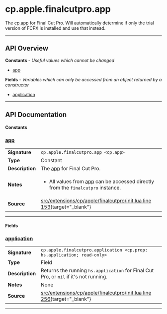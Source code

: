 # cp.apple.finalcutpro.app

The [cp.app](cp.app.md) for Final Cut Pro. Will automatically determine
if only the trial version of FCPX is installed and use that instead.

---

## API Overview
**Constants** - _Useful values which cannot be changed_
 * [app](#app)

**Fields** - _Variables which can only be accessed from an object returned by a constructor_
 * [application](#application)


---

## API Documentation

#### Constants


### [app](#app)

|                                             |                                                                                     |
| --------------------------------------------|-------------------------------------------------------------------------------------|
| **Signature**                               | `cp.apple.finalcutpro.app <cp.app>`                                                                    |
| **Type**                                    | Constant                                                                     |
| **Description**                             | The [app](cp.app.md) for Final Cut Pro.                                                                     |
| **Notes**                                   | <ul><li>All values from [app](cp.app.md) can be accessed directly from the `finalcutpro` instance.</li></ul> |
| **Source**                                  | [src/extensions/cp/apple/finalcutpro/init.lua line 153](https://github.com/CommandPost/CommandPost/blob/develop/src/extensions/cp/apple/finalcutpro/init.lua#L153){target="_blank"} |

---

#### Fields


### [application](#application)

|                                             |                                                                                     |
| --------------------------------------------|-------------------------------------------------------------------------------------|
| **Signature**                               | `cp.apple.finalcutpro.application <cp.prop: hs.application; read-only>`                                                                    |
| **Type**                                    | Field                                                                     |
| **Description**                             | Returns the running `hs.application` for Final Cut Pro, or `nil` if it's not running.                                                                     |
| **Notes**                                   | None |
| **Source**                                  | [src/extensions/cp/apple/finalcutpro/init.lua line 256](https://github.com/CommandPost/CommandPost/blob/develop/src/extensions/cp/apple/finalcutpro/init.lua#L256){target="_blank"} |

---

